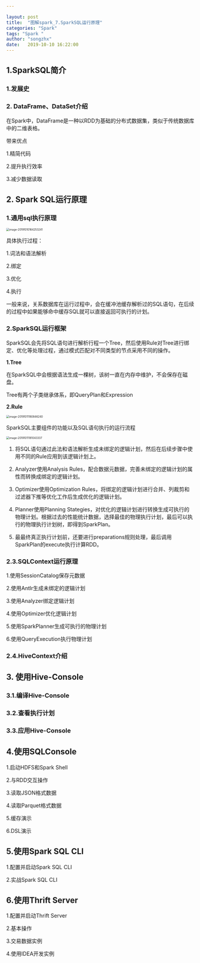 ```yaml
---

layout: post
title:  "图解spark_7.SparkSQL运行原理"
categories: "Spark"
tags: "Spark "
author: "songzhx"
date:   2019-10-10 16:22:00 
---
```


## 1.SparkSQL简介

### 1.发展史

### 2. DataFrame、DataSet介绍

​	在Spark中，DataFrame是一种以RDD为基础的分布式数据集，类似于传统数据库中的二维表格。

带来优点

1.精简代码

2.提升执行效率

3.减少数据读取



## 2. Spark SQL运行原理

### 1.通用sql执行原理

<img src="https://tva1.sinaimg.cn/large/006y8mN6gy1g7t74lm0uaj30s20bu78o.jpg" alt="image-20191010164253241" style="zoom:50%;" />



具体执行过程：

1.词法和语法解析

2.绑定

3.优化

4.执行

​	一般来说，关系数据库在运行过程中，会在缓冲池缓存解析过的SQL语句，在后续的过程中如果能够命中缓存SQL就可以直接返回可执行的计划。





### 2.SparkSQL运行框架

SparkSQL会先将SQL语句进行解析行程一个Tree，然后使用Rule对Tree进行绑定、优化等处理过程，通过模式匹配对不同类型的节点采用不同的操作。



**1.Tree**

在SparkSQL中会根据语法生成一棵树，该树一直在内存中维护，不会保存在磁盘。

Tree有两个子类继承体系，即QueryPlan和Expression



**2.Rule**

<img src="https://tva1.sinaimg.cn/large/006y8mN6gy1g7uf8dmgvxj30te0e6q80.jpg" alt="image-20191011180846240" style="zoom:50%;" />



SparkSQL主要组件的功能以及SQL语句执行的运行流程

<img src="https://tva1.sinaimg.cn/large/006y8mN6gy1g7ufag3juhj30xa0bsdlu.jpg" alt="image-20191011181043337" style="zoom:50%;" />

1. 将SQL语句通过此法和语法解析生成未绑定的逻辑计划，然后在后续步骤中使用不同的Rule应用到该逻辑计划上。

2. Analyzer使用Analysis Rules，配合数据元数据，完善未绑定的逻辑计划的属性而转换成绑定的逻辑计划。

3. Optimizer使用Optimization Rules，将绑定的逻辑计划进行合并、列裁剪和过滤器下推等优化工作后生成优化的逻辑计划。

4. Planner使用Planning Stategies，对优化的逻辑计划进行转换生成可执行的物理计划。根据过去的性能统计数据，选择最佳的物理执行计划，最后可以执行的物理执行计划树，即得到SparkPlan。

5. 最最终真正执行计划前，还要进行preparations规则处理，最后调用SparkPlan的execute执行计算RDD。

   

### 2.3.SQLContext运行原理

1.使用SessionCatalog保存元数据



2.使用Antlr生成未绑定的逻辑计划



3.使用Analyzer绑定逻辑计划



4.使用Optimizer优化逻辑计划



5.使用SparkPlanner生成可执行的物理计划



6.使用QueryExecution执行物理计划



### 2.4.HiveContext介绍



## 3. 使用Hive-Console

### 3.1.编译Hive-Console



### 3.2.查看执行计划



### 3.3.应用Hive-Console





## 4.使用SQLConsole

1.启动HDFS和Spark Shell

2.与RDD交互操作

3.读取JSON格式数据

4.读取Parquet格式数据

5.缓存演示

6.DSL演示



## 5.使用Spark SQL CLI

1.配置并启动Spark SQL CLI

2.实战Spark SQL CLI



## 6.使用Thrift Server

1.配置并启动Thrift Server

2.基本操作

3.交易数据实例

4.使用IDEA开发实例




